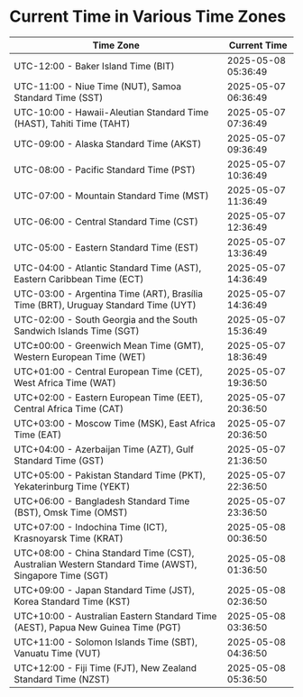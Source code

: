 # Current Time in Various Time Zones

| Time Zone | Current Time |
|-----------|--------------|
| UTC-12:00 - Baker Island Time (BIT) | 2025-05-08 05:36:49 |
| UTC-11:00 - Niue Time (NUT), Samoa Standard Time (SST) | 2025-05-07 06:36:49 |
| UTC-10:00 - Hawaii-Aleutian Standard Time (HAST), Tahiti Time (TAHT) | 2025-05-07 07:36:49 |
| UTC-09:00 - Alaska Standard Time (AKST) | 2025-05-07 09:36:49 |
| UTC-08:00 - Pacific Standard Time (PST) | 2025-05-07 10:36:49 |
| UTC-07:00 - Mountain Standard Time (MST) | 2025-05-07 11:36:49 |
| UTC-06:00 - Central Standard Time (CST) | 2025-05-07 12:36:49 |
| UTC-05:00 - Eastern Standard Time (EST) | 2025-05-07 13:36:49 |
| UTC-04:00 - Atlantic Standard Time (AST), Eastern Caribbean Time (ECT) | 2025-05-07 14:36:49 |
| UTC-03:00 - Argentina Time (ART), Brasília Time (BRT), Uruguay Standard Time (UYT) | 2025-05-07 14:36:49 |
| UTC-02:00 - South Georgia and the South Sandwich Islands Time (SGT) | 2025-05-07 15:36:49 |
| UTC±00:00 - Greenwich Mean Time (GMT), Western European Time (WET) | 2025-05-07 18:36:49 |
| UTC+01:00 - Central European Time (CET), West Africa Time (WAT) | 2025-05-07 19:36:50 |
| UTC+02:00 - Eastern European Time (EET), Central Africa Time (CAT) | 2025-05-07 20:36:50 |
| UTC+03:00 - Moscow Time (MSK), East Africa Time (EAT) | 2025-05-07 20:36:50 |
| UTC+04:00 - Azerbaijan Time (AZT), Gulf Standard Time (GST) | 2025-05-07 21:36:50 |
| UTC+05:00 - Pakistan Standard Time (PKT), Yekaterinburg Time (YEKT) | 2025-05-07 22:36:50 |
| UTC+06:00 - Bangladesh Standard Time (BST), Omsk Time (OMST) | 2025-05-07 23:36:50 |
| UTC+07:00 - Indochina Time (ICT), Krasnoyarsk Time (KRAT) | 2025-05-08 00:36:50 |
| UTC+08:00 - China Standard Time (CST), Australian Western Standard Time (AWST), Singapore Time (SGT) | 2025-05-08 01:36:50 |
| UTC+09:00 - Japan Standard Time (JST), Korea Standard Time (KST) | 2025-05-08 02:36:50 |
| UTC+10:00 - Australian Eastern Standard Time (AEST), Papua New Guinea Time (PGT) | 2025-05-08 03:36:50 |
| UTC+11:00 - Solomon Islands Time (SBT), Vanuatu Time (VUT) | 2025-05-08 04:36:50 |
| UTC+12:00 - Fiji Time (FJT), New Zealand Standard Time (NZST) | 2025-05-08 05:36:50 |
